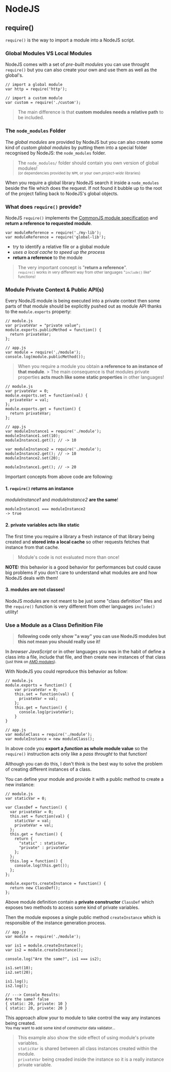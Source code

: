 NodeJS
======

## require()

`require()` is the way to import a module into a NodeJS script.




### Global Modules VS Local Modules

NodeJS comes with a set of _pre-built modules_ you can use throught `require()` but you can also create your own and use them as well as the global's.

    // import a global module
    var http = require('http');
    
    // import a custom module
    var custom = require('./custom');
    
> The main difference is that **custom modules needs a relative path** to be included.




### The `node_modules` Folder

The _global modules_ are provided by NodeJS but you can also create some kind of _custom global modules_ by putting them into a special folder recognised by NodeJS: the `node_modules` folder.

> The `node_modules/` folder should contain you own version of global modules!  
> <small>(or dependencies provided by `NPM`, or your own _project-wide_ libraries)</small>

When you require a global library NodeJS search it inside a `node_modules` beside the file which does the request. If not found it bubble up to the root of the project falling back to NodeJS's global objects.




### What does `require()` provide?

NodeJS `require()` implements the [CommonJS module specification](http://wiki.commonjs.org/wiki/Modules) and **return a reference to requested module**.

    var moduleReference = require('./my-lib');
    var moduleReference = require('global-lib');

- try to identify a relative file or a global module
- _uses a local cache to speed up the process_
- **return a reference** to the module

> The very important concept is "**return a reference**".  
> <small>`require()` works in very different way from other languages "`include()` like" functions!</small>




### Module Private Context & Public API(s)

Every NodeJS module is being executed into a private context then some parts of that module should be explicitly pushed out as module API thanks to the `module.exports` property:

    // module.js
    var privateVar = "private value";
    module.exports.publicMethod = function() {
      return privateVar;
    };
    
    // app.js
    var module = require('./module');
    console.log(module.publicMethod());
    
> When you require a module you obtain **a reference to an instance of that module**.  > The main consequence is that modules private properties **acts much like some static properties** in other languages!

    // module.js
    var privateVar = 0;
    module.exports.set = function(val) {
      privateVar = val;
    };
    module.exports.get = function() {
      return privateVar;
    };
    
    // app.js
    var moduleInstance1 = require('./module');
    moduleInstance1.set(10);
    moduleInstance1.get(); // -> 10
    
    var moduleInstance2 = require('./module');
    moduleInstance2.get(); // -> 10
    moduleInstance2.set(20);
    
    moduleInstance1.get(); // -> 20

Important concepts from above code are following:

#### 1. `require()` returns an instance

_moduleInstance1_ and _moduleInstance2_ **are the same**!

    moduleInstance1 === moduleInstance2
    -> true

#### 2. private variables acts like static

The first time you require a library a fresh instance of that library being created and **stored into a local cache** so other requests fetches that instance from that cache.

> Module's code is not evaluated more than once!

**NOTE:** this behavior is a good behavior for performances but could cause big problems if you don't care to understand what modules are and how NodeJS deals with them! 

#### 3. modules are not classes!

NodeJS modules are not meant to be just some "class definition" files and the `require()` function is very different from other languages `include()` utility!



### Use a Module as a Class Definition File

> **following code only show "a way" you can use NodeJS modules but this not mean you should really use it!**

In _browser JavaScript_ or in other languages you was in the habit of define a class into a file, include that file, and then create new instances of that class  
<small>(just think on [AMD modules](http://requirejs.org/docs/whyamd.html)).</small>

With NodeJS you could reproduce this behavior as follow:

    // module.js
	module.exports = function() {
		var privateVar = 0;
		this.set = function(val) {
		  privateVar = val;
		};
		this.get = function() {
		  console.log(privateVar);
		}
	}
	
	// app.js
	var moduleClass = require('./module');
	var moduleInstance = new moduleClass();

In above code you **export a _function_ as whole module value** so the `require()` instruction acts only like a _pass throught_ to that function!

Although you can do this, I don't think is the best way to solve the problem of creating different instances of a class.

You can define your module and provide it with a public method to create a new instance:

	// module.js	
	var staticVar = 0;
	
	var ClassDef = function() {
  	  var privateVar = 0;
	  this.set = function(val) {
	    staticVar = val;
	    privateVar = val;
	  };
	  this.get = function() {
	    return {
	      "static" : staticVar,
	      "private" : privateVar
	    };
	  };
	  this.log = function() {
		console.log(this.get());  
	  };
	};
	
	module.exports.createInstance = function() {
	  return new ClassDef();
	};

Above module definition contain a **private constructor** `ClassDef` which exposes two methods to access some kind of private variables.

Then the module exposes a single public method `createInstance` which is responsible of the instance generation process.

    // app.js
    var module = require('./module');
    
    var is1 = module.createInstance();
    var is2 = module.createInstance();
    
    console.log("Are the same?", is1 === is2);
    
    is1.set(10);
    is2.set(20);
    
    is1.log();
    is2.log();
    
    // ---> Console Results:
    Are the same? false
    { static: 20, private: 10 }
    { static: 20, private: 20 }

This approach allow your to module to take control the way any instances being created.  
<small>You may want to add some kind of constructor data validator…</small>

> This example also show the side effect of using module's private variables.  
> `staticVar` is shared between all class instances created within the module.  
> `privateVar` being creaded inside the instance so it is a really instance private variable.
